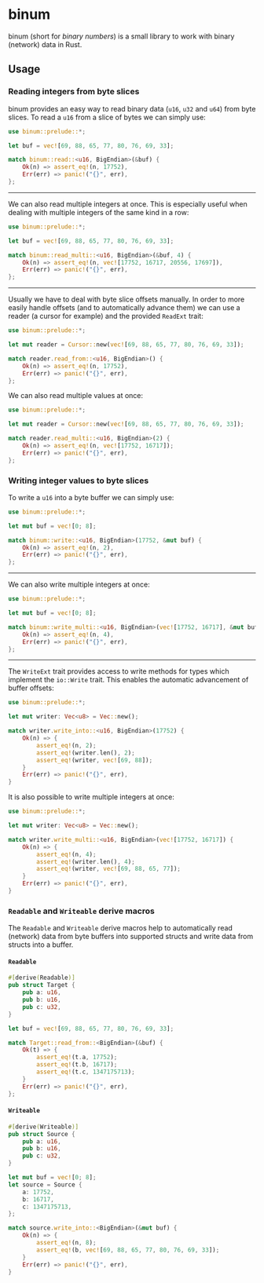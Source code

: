 # binum

binum (short for *binary numbers*) is a small library to work with binary (network) data in Rust.

## Usage

### Reading integers from byte slices

binum provides an easy way to read binary data (`u16`, `u32` and `u64`) from byte slices. To read a `u16` from a slice
of bytes we can simply use:

```rust
use binum::prelude::*;

let buf = vec![69, 88, 65, 77, 80, 76, 69, 33];

match binum::read::<u16, BigEndian>(&buf) {
    Ok(n) => assert_eq!(n, 17752),
    Err(err) => panic!("{}", err),
};
```

---

We can also read multiple integers at once. This is especially useful when dealing with multiple integers of the same
kind in a row:

```rust
use binum::prelude::*;

let buf = vec![69, 88, 65, 77, 80, 76, 69, 33];

match binum::read_multi::<u16, BigEndian>(&buf, 4) {
    Ok(n) => assert_eq!(n, vec![17752, 16717, 20556, 17697]),
    Err(err) => panic!("{}", err),
};
```

---

Usually we have to deal with byte slice offsets manually. In order to more easily handle offsets (and to automatically
advance them) we can use a reader (a cursor for example) and the provided `ReadExt` trait:

```rust
use binum::prelude::*;

let mut reader = Cursor::new(vec![69, 88, 65, 77, 80, 76, 69, 33]);

match reader.read_from::<u16, BigEndian>() {
    Ok(n) => assert_eq!(n, 17752),
    Err(err) => panic!("{}", err),
};
```

We can also read multiple values at once:

```rust
use binum::prelude::*;

let mut reader = Cursor::new(vec![69, 88, 65, 77, 80, 76, 69, 33]);

match reader.read_multi::<u16, BigEndian>(2) {
    Ok(n) => assert_eq!(n, vec![17752, 16717]);
    Err(err) => panic!("{}", err),
};
```

### Writing integer values to byte slices

To write a `u16` into a byte buffer we can simply use:

```rust
use binum::prelude::*;

let mut buf = vec![0; 8];

match binum::write::<u16, BigEndian>(17752, &mut buf) {
    Ok(n) => assert_eq!(n, 2),
    Err(err) => panic!("{}", err),
};
```

---

We can also write multiple integers at once:

```rust
use binum::prelude::*;

let mut buf = vec![0; 8];

match binum::write_multi::<u16, BigEndian>(vec![17752, 16717], &mut buf) {
    Ok(n) => assert_eq!(n, 4),
    Err(err) => panic!("{}", err),
};
```

---

The `WriteExt` trait provides access to write methods for types which implement the `io::Write` trait. This enables
the automatic advancement of buffer offsets:

```rust
use binum::prelude::*;

let mut writer: Vec<u8> = Vec::new();

match writer.write_into::<u16, BigEndian>(17752) {
    Ok(n) => {
        assert_eq!(n, 2);
        assert_eq!(writer.len(), 2);
        assert_eq!(writer, vec![69, 88]);
    }
    Err(err) => panic!("{}", err),
}
```

It is also possible to write multiple integers at once:

```rust
use binum::prelude::*;

let mut writer: Vec<u8> = Vec::new();

match writer.write_multi::<u16, BigEndian>(vec![17752, 16717]) {
    Ok(n) => {
        assert_eq!(n, 4);
        assert_eq!(writer.len(), 4);
        assert_eq!(writer, vec![69, 88, 65, 77]);
    }
    Err(err) => panic!("{}", err),
}
```

### `Readable` and `Writeable` derive macros

The `Readable` and `Writeable` derive macros help to automatically read (network) data from byte buffers into supported
structs and write data from structs into a buffer.

#### `Readable`

```rust
#[derive(Readable)]
pub struct Target {
    pub a: u16,
    pub b: u16,
    pub c: u32,
}

let buf = vec![69, 88, 65, 77, 80, 76, 69, 33];

match Target::read_from::<BigEndian>(&buf) {
    Ok(t) => {
        assert_eq!(t.a, 17752);
        assert_eq!(t.b, 16717);
        assert_eq!(t.c, 1347175713);
    }
    Err(err) => panic!("{}", err),
};
```

#### `Writeable`

```rust
#[derive(Writeable)]
pub struct Source {
    pub a: u16,
    pub b: u16,
    pub c: u32,
}

let mut buf = vec![0; 8];
let source = Source {
    a: 17752,
    b: 16717,
    c: 1347175713,
};

match source.write_into::<BigEndian>(&mut buf) {
    Ok(n) => {
        assert_eq!(n, 8);
        assert_eq!(b, vec![69, 88, 65, 77, 80, 76, 69, 33]);
    }
    Err(err) => panic!("{}", err),
}
```